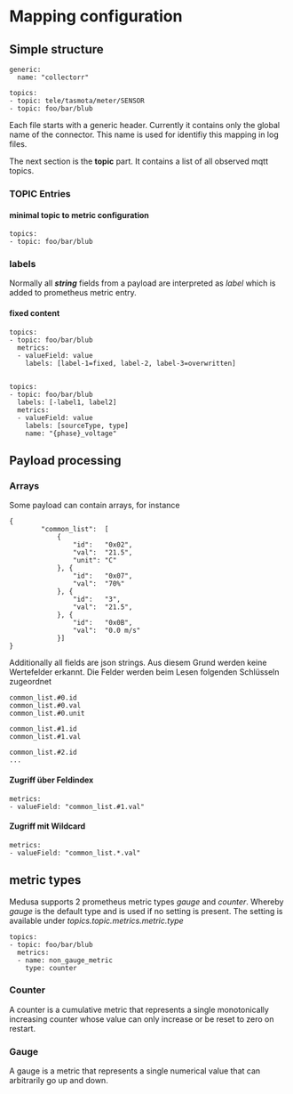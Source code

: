 # Mapping configuration

## Simple structure

    generic:
      name: "collectorr"
    
    topics:   
    - topic: tele/tasmota/meter/SENSOR
    - topic: foo/bar/blub

Each file starts with a generic header. Currently it contains only the global name of the connector.
This name is used for identifiy this mapping in log files.

The next section is the **topic** part. It contains a list of all observed mqtt topics. 

### TOPIC Entries

#### minimal topic to metric configuration

    topics:
    - topic: foo/bar/blub


### labels

Normally all _**string**_ fields from a payload are interpreted as *label* which is 
added to prometheus metric entry.

#### fixed content 

    topics:
    - topic: foo/bar/blub
      metrics:
      - valueField: value
        labels: [label-1=fixed, label-2, label-3=overwritten]


    topics:
    - topic: foo/bar/blub
      labels: [-label1, label2]
      metrics:
      - valueField: value
        labels: [sourceType, type]
        name: "{phase}_voltage"


## Payload processing

### Arrays

Some payload can contain arrays, for instance

    {
            "common_list":  [
                {
                    "id":   "0x02",
                    "val":  "21.5",
                    "unit": "C"
                }, {
                    "id":   "0x07",
                    "val":  "70%"
                }, {
                    "id":   "3",
                    "val":  "21.5",
                }, {
                    "id":   "0x0B",
                    "val":  "0.0 m/s"
                }]
    }

Additionally all fields are json strings. Aus diesem Grund werden keine Wertefelder erkannt.
Die Felder werden beim Lesen folgenden Schlüsseln zugeordnet

    common_list.#0.id
    common_list.#0.val
    common_list.#0.unit

    common_list.#1.id
    common_list.#1.val
    
    common_list.#2.id
    ...

#### Zugriff über Feldindex

    metrics:
    - valueField: "common_list.#1.val"

#### Zugriff mit Wildcard

    metrics:
    - valueField: "common_list.*.val"



## metric types

Medusa supports 2 prometheus metric types *gauge* and *counter*. Whereby *gauge* is the 
default type and is used if no setting is present.
The setting is available under *topics.topic.metrics.metric.type*

    topics:
    - topic: foo/bar/blub
      metrics:
      - name: non_gauge_metric
        type: counter

### Counter

A counter is a cumulative metric that represents a single monotonically increasing counter whose value can only increase or be reset to zero on restart.

### Gauge

A gauge is a metric that represents a single numerical value that can arbitrarily go up and down.
